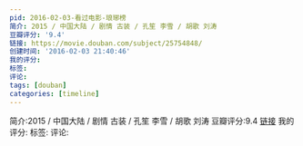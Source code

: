 ```yaml
---
pid: 2016-02-03-看过电影-琅琊榜
简介: 2015 / 中国大陆 / 剧情 古装 / 孔笙 李雪 / 胡歌 刘涛
豆瓣评分: '9.4'
链接: https://movie.douban.com/subject/25754848/
创建时间: '2016-02-03 21:40:46'
我的评分:
标签:
评论:
tags: [douban]
categories: [timeline]
---
```

简介:2015 / 中国大陆 / 剧情 古装 / 孔笙 李雪 / 胡歌 刘涛
豆瓣评分:9.4
[链接](https://movie.douban.com/subject/25754848/)
我的评分:
标签:
评论:
